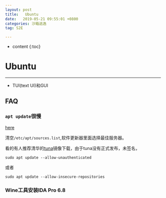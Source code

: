 ```yaml
---
layout: post
title:   Ubuntu
date:   2019-05-21 09:55:01 +0800
categories: 沙箱逃逸
tag: S2E

---
```

* content
{:toc}


# Ubuntu

---

* TUI(text UI)和GUI

## FAQ

### `apt update`很慢

[here](https://blog.csdn.net/gerald_jones/article/details/80771884)

清空`/etc/apt/sources.list`,软件更新器里面选择最佳服务器。

看的有人推荐清华的[tuna](https://mirrors.tuna.tsinghua.edu.cn/help/ubuntu/)镜像下载，由于tuna没有正式发布，未签名，

```shell
sudo apt update --allow-unauthenticated
```

或者

```shell
sudo apt update --allow-insecure-repositories
```



### Wine工具安装IDA Pro 6.8



